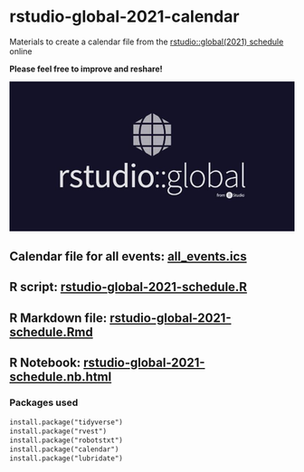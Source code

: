 # rstudio-global-2021-calendar
Materials to create a calendar file from the [rstudio::global(2021) schedule](https://global.rstudio.com/student/all_events) online

**Please feel free to improve and reshare!**

![RStudio Global Logo](rstudio-global-2021.jpg)

## Calendar file for all events: [all_events.ics](all_events.ics)

## R script: [rstudio-global-2021-schedule.R](rstudio-global-2021-schedule.R)

## R Markdown file: [rstudio-global-2021-schedule.Rmd](rstudio-global-2021-schedule.Rmd)

## R Notebook: [rstudio-global-2021-schedule.nb.html](https://spcanelon.github.io/rstudio-global-2021-calendar/rstudio-global-2021-schedule.nb.html)

### Packages used

```
install.package("tidyverse")
install.package("rvest")
install.package("robotstxt")
install.package("calendar")
install.package("lubridate")
```
